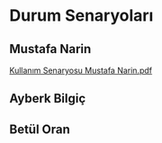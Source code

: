 # Durum Senaryoları
 
## Mustafa Narin
[Kullanım Senaryosu Mustafa Narin.pdf](https://github.com/lewisVailed/TatlimiGetir/files/14970691/Kullanim.Senaryosu.Mustafa.Narin.pdf)


## Ayberk Bilgiç

## Betül Oran

